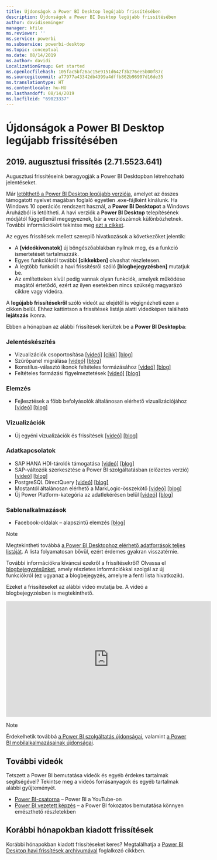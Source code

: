 ```yaml
---
title: Újdonságok a Power BI Desktop legújabb frissítésében
description: Újdonságok a Power BI Desktop legújabb frissítésében
author: davidiseminger
manager: kfile
ms.reviewer: ''
ms.service: powerbi
ms.subservice: powerbi-desktop
ms.topic: conceptual
ms.date: 08/14/2019
ms.author: davidi
LocalizationGroup: Get started
ms.openlocfilehash: 105fac5bf26ac15e9151d642f3b276ee5b00f87c
ms.sourcegitcommit: a77977a43342db4399a4dffb862b96907d16de35
ms.translationtype: HT
ms.contentlocale: hu-HU
ms.lasthandoff: 08/14/2019
ms.locfileid: "69023337"
---
```

# <a name="whats-new-in-the-latest-power-bi-desktop-update"></a>Újdonságok a Power BI Desktop legújabb frissítésében 


## <a name="august-2019-update-2715523641"></a>2019. augusztusi frissítés (2.71.5523.641)

Augusztusi frissítéseink beragyogják a Power BI Desktopban létrehozható jelentéseket. 

Már [letölthető a Power BI Desktop legújabb verziója](https://powerbi.microsoft.com/desktop), amelyet az összes támogatott nyelvet magában foglaló egyetlen .exe-fájlként kínálunk. Ha Windows 10 operációs rendszert használ, a **Power BI Desktopot** a Windows Áruházból is letöltheti. A havi verziók a **Power BI Desktop** telepítésének módjától függetlenül megegyeznek, bár a verziószámok különbözhetnek. További információkért tekintse meg [ezt a cikket](desktop-get-the-desktop.md). 

Az egyes frissítések mellett szereplő hivatkozások a következőket jelentik:

* A **[videókivonatok]** új böngészőablakban nyílnak meg, és a funkció ismertetését tartalmazzák.
* Egyes funkciókról további **[cikkekben]** olvashat részletesen.
* A legtöbb funkciót a havi frissítésről szóló **[blogbejegyzésben]** mutatjuk be.
* Az említetteken kívül pedig vannak olyan funkciók, amelyek működése magától értetődő, ezért az ilyen esetekben nincs szükség magyarázó cikkre vagy videóra.

A **legújabb frissítésekről** szóló videót az elejétől is végignézheti ezen a cikken belül. Ehhez kattintson a frissítések listája alatti videóképen található **lejátszás** ikonra.

Ebben a hónapban az alábbi frissítések kerültek be a **Power BI Desktopba**:

### <a name="reporting"></a>Jelentéskészítés
* Vizualizációk csoportosítása [[videó]](https://youtu.be/sf4n7VXoQHY?t=10) [[cikk]](desktop-grouping-visuals.md) [[blog]](https://powerbi.microsoft.com/blog/power-bi-desktop-august-2019-feature-summary/#grouping) 
* Szűrőpanel migrálása [[videó]](https://youtu.be/sf4n7VXoQHY?t=360)  [[blog]](https://powerbi.microsoft.com/blog/power-bi-desktop-august-2019-feature-summary/#filterPane)
* Ikonstílus-választó ikonok feltételes formázásához [[videó]](https://youtu.be/sf4n7VXoQHY?t=509)  [[blog]](https://powerbi.microsoft.com/blog/power-bi-desktop-august-2019-feature-summary/#iconStyles)
* Feltételes formázási figyelmeztetések [[videó]](https://youtu.be/sf4n7VXoQHY?t=621)  [[blog]](https://powerbi.microsoft.com/blog/power-bi-desktop-august-2019-feature-summary/#conditionalFormatting)


### <a name="analytics"></a>Elemzés
* Fejlesztések a főbb befolyásolók általánosan elérhető vizualizációjához [[videó]](https://youtu.be/sf4n7VXoQHY?t=801)  [[blog]](https://powerbi.microsoft.com/blog/power-bi-desktop-august-2019-feature-summary/#keyInfluencers) 


### <a name="visuals"></a>Vizualizációk
* Új egyéni vizualizációk és frissítések [[videó]](https://youtu.be/sf4n7VXoQHY?t=956)  [[blog]](https://powerbi.microsoft.com/blog/power-bi-desktop-august-2019-feature-summary/#xviz) 


### <a name="data-connectivity"></a>Adatkapcsolatok
* SAP HANA HDI-tárolók támogatása [[videó]](https://youtu.be/sf4n7VXoQHY?t=1502)  [[blog]](https://powerbi.microsoft.com/blog/power-bi-desktop-august-2019-feature-summary/#HDIcontainers) 
* SAP-változók szerkesztése a Power BI szolgáltatásban (előzetes verzió)  [[videó]](https://youtu.be/sf4n7VXoQHY?t=1522)   [[blog]](https://powerbi.microsoft.com/blog/power-bi-desktop-august-2019-feature-summary/#SAPvariables)
* PostgreSQL DirectQuery [[videó]](https://youtu.be/sf4n7VXoQHY?t=1662)   [[blog]](https://powerbi.microsoft.com/blog/power-bi-desktop-august-2019-feature-summary/#postgresql) 
* Mostantól általánosan elérhető a MarkLogic-összekötő [[videó]](https://youtu.be/sf4n7VXoQHY?t=1678)  [[blog]](https://powerbi.microsoft.com/blog/power-bi-desktop-august-2019-feature-summary/#marklogic) 
* Új Power Platform-kategória az adatlekérésen belül  [[videó]](https://youtu.be/sf4n7VXoQHY?t=1688)   [[blog]](https://powerbi.microsoft.com/blog/power-bi-desktop-august-2019-feature-summary/#powerPlatform) 

### <a name="template-apps"></a>Sablonalkalmazások
* Facebook-oldalak – alapszintű elemzés [[blog]](https://powerbi.microsoft.com/blog/power-bi-desktop-august-2019-feature-summary/#facebook) 


> [!NOTE]
> Megtekintheti továbbá [a Power BI Desktophoz elérhető adatforrások teljes listáját](desktop-data-sources.md). A lista folyamatosan bővül, ezért érdemes gyakran visszatérnie.

További információkra kíváncsi ezekről a frissítésekről? Olvassa el [blogbejegyzésünket](https://powerbi.microsoft.com/blog/power-bi-desktop-august-2019-feature-summary/), amely részletes információkkal szolgál az új funkciókról (ez ugyanaz a blogbejegyzés, amelyre a fenti lista hivatkozik).


Ezeket a frissítéseket az alábbi videó mutatja be. A videó a blogbejegyzésben is megtekinthető.

<iframe width="560" height="315" src="https://www.youtube.com/embed/sf4n7VXoQHY" frameborder="0" allow="accelerometer; autoplay; encrypted-media; gyroscope; picture-in-picture" allowfullscreen></iframe>

> [!NOTE]
> Érdekelhetik továbbá [a Power BI szolgáltatás újdonságai](service-whats-new.md), valamint [a Power BI mobilalkalmazásainak újdonságai](consumer/mobile/mobile-whats-new-in-the-mobile-apps.md).

## <a name="more-videos"></a>További videók

Tetszett a Power BI bemutatása videók és egyéb érdekes tartalmak segítségével? Tekintse meg a videós forrásanyagok és egyéb tartalmak alábbi gyűjteményét.

-   [Power BI-csatorna](https://www.youtube.com/user/mspowerbi) – Power BI a YouTube-on
-   [Power BI vezetett képzés](https://powerbi.microsoft.com/guided-learning/) – a Power BI fokozatos bemutatása könnyen emészthető részletekben

## <a name="previous-months-updates"></a>Korábbi hónapokban kiadott frissítések

Korábbi hónapokban kiadott frissítéseket keres? Megtalálhatja a [Power BI Desktop havi frissítések archívumával](desktop-latest-update-archive.md) foglalkozó cikkben.
